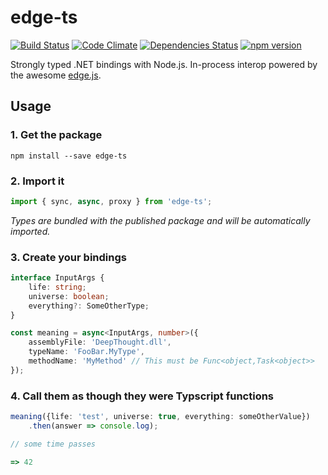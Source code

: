 # edge-ts

[![Build Status](https://travis-ci.org/acaprojects/edge-ts.svg?branch=master)](https://travis-ci.org/acaprojects/edge-ts)
[![Code Climate](https://codeclimate.com/github/acaprojects/edge-ts/badges/gpa.svg)](https://codeclimate.com/github/acaprojects/edge-ts)
[![Dependencies Status](https://david-dm.org/acaprojects/edge-ts/status.svg)](https://david-dm.org/acaprojects/edge-ts)
[![npm version](https://badge.fury.io/js/edge-ts.svg)](https://badge.fury.io/js/edge-ts)

Strongly typed .NET bindings with Node.js. In-process interop powered by the awesome [edge.js](https://github.com/tjanczuk/edge).

## Usage

### 1. Get the package

    npm install --save edge-ts

### 2. Import it

```typescript
import { sync, async, proxy } from 'edge-ts';
```
*Types are bundled with the published package and will be automatically imported.*

### 3. Create your bindings

```typescript
interface InputArgs {
    life: string;
    universe: boolean;
    everything?: SomeOtherType;
}

const meaning = async<InputArgs, number>({
    assemblyFile: 'DeepThought.dll',
    typeName: 'FooBar.MyType',
    methodName: 'MyMethod' // This must be Func<object,Task<object>>
});
```

### 4. Call them as though they were Typscript functions

```typescript
meaning({life: 'test', universe: true, everything: someOtherValue})
    .then(answer => console.log);

// some time passes

=> 42
```

